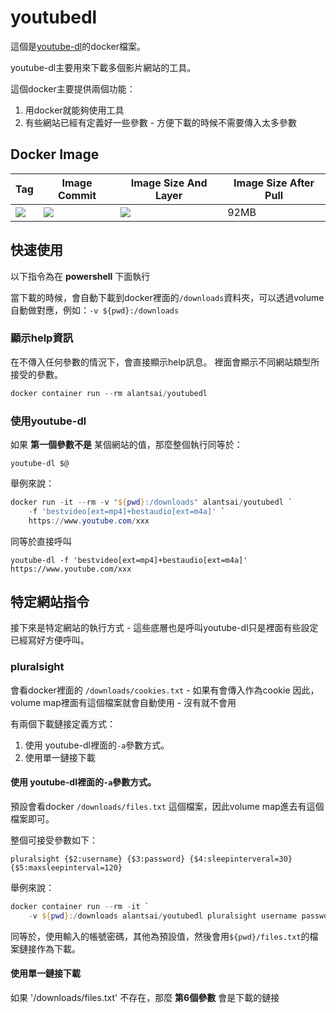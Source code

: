 # youtubedl

這個是[youtube-dl](https://rg3.github.io/youtube-dl/)的docker檔案。

youtube-dl主要用來下載多個影片網站的工具。

這個docker主要提供兩個功能：
1. 用docker就能夠使用工具
2. 有些網站已經有定義好一些參數 - 方便下載的時候不需要傳入太多參數

## Docker Image

| Tag | Image Commit | Image Size And Layer | Image Size After Pull|
|-----|--------------|----------------------|----------------------|
| [![](https://images.microbadger.com/badges/version/alantsai/youtubedl:2017.12.14-alpine_3.7.svg)](https://microbadger.com/images/alantsai/youtubedl:2017.12.14-alpine_3.7 "2017.12.14-alpine_3.7") | [![](https://images.microbadger.com/badges/commit/alantsai/youtubedl:2017.12.14-alpine_3.7.svg)](https://microbadger.com/images/alantsai/youtubedl:2017.12.14-alpine_3.7 "2017.12.14-alpine_3.7") | [![](https://images.microbadger.com/badges/image/alantsai/youtubedl:2017.12.14-alpine_3.7.svg)](https://microbadger.com/images/alantsai/youtubedl:2017.12.14-alpine_3.7 "2017.12.14-alpine_3.7") | 92MB |

## 快速使用

以下指令為在 **powershell** 下面執行

當下載的時候，會自動下載到docker裡面的`/downloads`資料夾，可以透過volume自動做對應，例如：`-v ${pwd}:/downloads`

### 顯示help資訊

在不傳入任何參數的情況下，會直接顯示help訊息。
裡面會顯示不同網站類型所接受的參數。

```powershell
docker container run --rm alantsai/youtubedl
```

### 使用youtube-dl

如果 **第一個參數不是** 某個網站的值，那麼整個執行同等於：

`youtube-dl $@`

舉例來說：

```powershell
docker run -it --rm -v "${pwd}:/downloads" alantsai/youtubedl `
    -f 'bestvideo[ext=mp4]+bestaudio[ext=m4a]' `
    https://www.youtube.com/xxx
```

同等於直接呼叫

`youtube-dl -f 'bestvideo[ext=mp4]+bestaudio[ext=m4a]' https://www.youtube.com/xxx`

## 特定網站指令

接下來是特定網站的執行方式 - 這些底層也是呼叫youtube-dl只是裡面有些設定已經寫好方便呼叫。

### pluralsight

會看docker裡面的 `/downloads/cookies.txt` - 如果有會傳入作為cookie
因此，volume map裡面有這個檔案就會自動使用 - 沒有就不會用

有兩個下載鏈接定義方式：
1. 使用 youtube-dl裡面的`-a`參數方式。
2. 使用單一鏈接下載

#### 使用 youtube-dl裡面的`-a`參數方式。

預設會看docker `/downloads/files.txt` 這個檔案，因此volume map進去有這個檔案即可。

整個可接受參數如下：

`pluralsight {$2:username} {$3:password} {$4:sleepinterveral=30} {$5:maxsleepinterval=120}`

舉例來說：

```powershell
docker container run --rm -it `
    -v ${pwd}:/downloads alantsai/youtubedl pluralsight username password
```

同等於，使用輸入的帳號密碼，其他為預設值，然後會用`${pwd}/files.txt`的檔案鏈接作為下載。

#### 使用單一鏈接下載

如果 '/downloads/files.txt' 不存在，那麼 **第6個參數** 會是下載的鏈接
